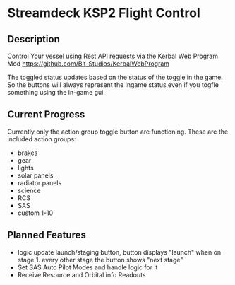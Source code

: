 
# Streamdeck KSP2 Flight Control

## Description

Control Your vessel using Rest API requests via the Kerbal Web Program Mod
https://github.com/Bit-Studios/KerbalWebProgram

The toggled status updates based on the status of the toggle in the game. So the buttons will always represent the ingame status even if you togfle something using the in-game gui.


## Current Progress

Currently only the action group toggle button are functioning.
These are the included action groups:
- brakes
- gear
- lights
- solar panels
- radiator panels
- science
- RCS
- SAS
- custom 1-10


## Planned Features

- logic update launch/staging button, button displays "launch" when on stage 1. every other stage the button shows "next stage"
- Set SAS Auto Pilot Modes and handle logic for it
- Receive Resource and Orbital info Readouts
